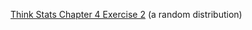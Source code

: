 [Think Stats Chapter 4 Exercise 2](http://greenteapress.com/thinkstats2/html/thinkstats2005.html#toc41) (a random distribution)

>>
